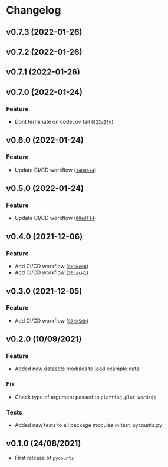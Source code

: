 # Changelog

<!--next-version-placeholder-->

## v0.7.3 (2022-01-26)


## v0.7.2 (2022-01-26)


## v0.7.1 (2022-01-26)


## v0.7.0 (2022-01-24)
### Feature
* Dont terminate on codecov fail ([`822a15d`](https://github.com/TomasBeuzen/pycounts_tb/commit/822a15dde84c366908e29f0803c1eac12f462871))

## v0.6.0 (2022-01-24)
### Feature
* Update CI/CD workflow ([`3408e74`](https://github.com/TomasBeuzen/pycounts_tb/commit/3408e74fe6de10310b77f5335a7476b46e0c7fca))

## v0.5.0 (2022-01-24)
### Feature
* Update CI/CD workflow ([`00edf14`](https://github.com/TomasBeuzen/pycounts_tb/commit/00edf14bf01d2716761fde6ec6304550e0a7f160))

## v0.4.0 (2021-12-06)
### Feature
* Add CI/CD workflow ([`a8a6ee8`](https://github.com/TomasBeuzen/pycounts_tb/commit/a8a6ee8b93b4766e0b3756f68bf5f07359887276))
* Add CI/CD workflow ([`36cac41`](https://github.com/TomasBeuzen/pycounts_tb/commit/36cac41c6375038f11eade0f72f699401c18bf64))

## v0.3.0 (2021-12-05)
### Feature
* Add CI/CD workflow ([`97de5de`](https://github.com/TomasBeuzen/pycounts_tb/commit/97de5ded0ddb2d3643c6407d9f7024f3e52b6659))

## v0.2.0 (10/09/2021)

### Feature

- Added new datasets modules to load example data

### Fix

- Check type of argument passed to `plotting.plot_words()`

### Tests

- Added new tests to all package modules in test_pycounts.py

## v0.1.0 (24/08/2021)

- First release of `pycounts`
